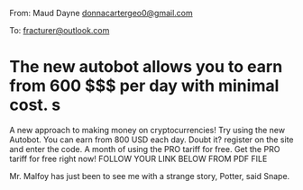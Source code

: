 From: Maud Dayne <donnacartergeo0@gmail.com>

To: fracturer@outlook.com

# The new autobot allows you to earn from 600 $$$ per day with minimal cost. s
A new approach to making money on cryptocurrencies!
Try using the new Autobot. You can earn from 800 USD each day. Doubt it? 
register on the site and enter the code. A month of using the PRO tariff for free. 
Get the PRO tariff for free right now!
FOLLOW YOUR LINK BELOW FROM PDF FILE
 
Mr. Malfoy has just been to see me with a strange story, Potter, said Snape.
